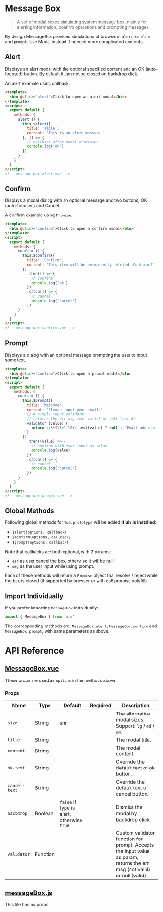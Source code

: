 # Message Box

> A set of modal boxes simulating system message box, mainly for alerting information, confirm operations and prompting messages.

By design MessageBox provides simulations of browsers' `alert`, `confirm` and `prompt`. Use Modal instead if needed more complicated contents.

## Alert

Displays an alert modal with the optional specified content and an OK (auto-focused) button. By default it can not be closed on backdrop click.

An alert example using callback:

```html
<template>
  <btn @click="alert">Click to open an alert modal</btn>
</template>
<script>
  export default {
    methods: {
      alert () {
        this.$alert({
          title: 'Title',
          content: 'This is an alert message.'
        }, () => {
          // callback after modal dismissed
          console.log('ok')
        })
      }
    }
  }
</script>
<!-- message-box-alert.vue -->
```

## Confirm

Displays a modal dialog with an optional message and two buttons, OK (auto-focused) and Cancel.

A confirm example using `Promise`:

```html
<template>
  <btn @click="confirm">Click to open a confirm modal</btn>
</template>
<script>
  export default {
    methods: {
      confirm () {
        this.$confirm({
          title: 'Confirm',
          content: 'This item will be permanently deleted. Continue?'
        })
          .then(() => {
            // confirm
            console.log('ok')
          })
          .catch(() => {
            // cancel
            console.log('cancel')
          })
      }
    }
  }
</script>
<!-- message-box-confirm.vue -->
```

## Prompt

Displays a dialog with an optional message prompting the user to input some text.

```html
<template>
  <btn @click="confirm">Click to open a prompt modal</btn>
</template>
<script>
  export default {
    methods: {
      confirm () {
        this.$prompt({
          title: 'Welcome',
          content: 'Please input your email:',
          // A simple input validator
          // returns the err msg (not valid) or null (valid)
          validator (value) {
            return /\S+@\S+\.\S+/.test(value) ? null : 'Email address is not valid!'
          }
        })
          .then((value) => {
            // confirm with user input as value
            console.log(value)
          })
          .catch(() => {
            // cancel
            console.log('cancel')
          })
      }
    }
  }
</script>
<!-- message-box-prompt.vue -->
```

## Global Methods

Following global methods for `Vue.prototype` will be added **if uiv is installed**:
 
* `$alert(options, callback)`
* `$confirm(options, callback)`
* `$prompt(options, callback)`

Note that callbacks are both optional, with 2 params:

* `err` as user cancel the box, otherwise it will be null.
* `msg` as the user input while using prompt.

Each of these methods will return a `Promise` object that resolve / reject while the box is closed (if supported by browser or with es6 promise polyfill).

## Import Individually

If you prefer importing `MessageBox` individually:

```javascript
import { MessageBox } from 'uiv'
```

The corresponding methods are: `MessageBox.alert`, `MessageBox.confirm` and `MessageBox.prompt`, with same parameters as above.

# API Reference

## [MessageBox.vue](https://github.com/wxsms/uiv/tree/master/src/services/messagebox/MessageBox.vue)

These props are used as `options` in the methods above.

### Props

Name           | Type       | Default  | Required | Description
----------     | ---------- | -------- | -------- | -----------------------
`size`         | String     | sm       |          | The alternative modal sizes. Support: `lg` / `md` / `sm`.
`title`        | String     |          |          | The modal title.
`content`      | String     |          |          | The modal content.
`ok-text`      | String     |          |          | Override the default text of ok button.
`cancel-text`  | String     |          |          | Override the default text of cancel button.
`backdrop`     | Boolean    | `false` if type is alert, otherwise `true` |          | Dismiss the modal by backdrop click.
`validator`    | Function   |          |          | Custom validator function for prompt. Accepts the input value as param, returns the err msg (not valid) or null (valid)

## [messageBox.js](https://github.com/wxsms/uiv/tree/master/src/services/messagebox/messageBox.js)

This file has no props.
